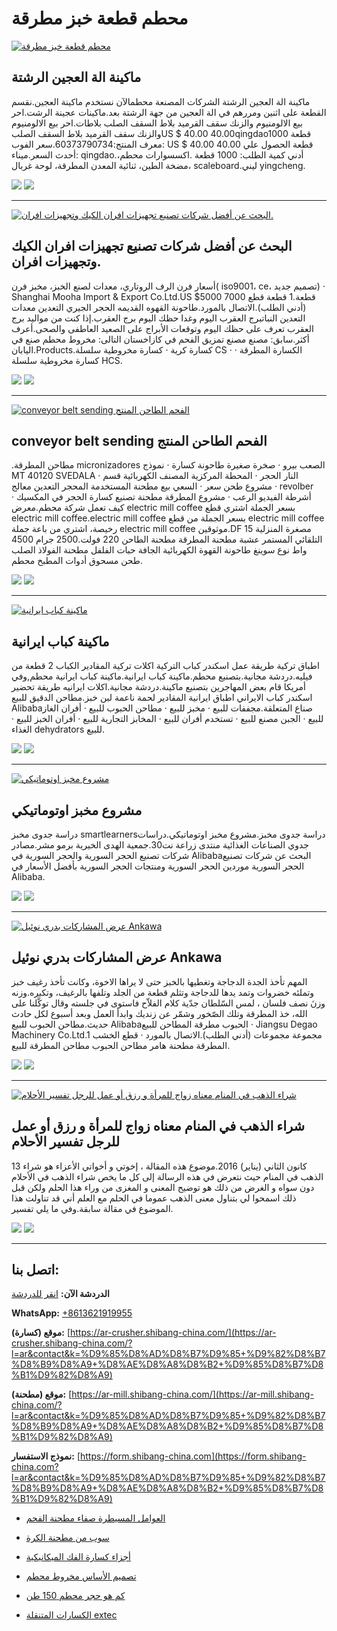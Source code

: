 # محطم قطعة خبز مطرقة

<a href="https://swt.shibang-china.com/?l=ar&img&k=%D9%85%D8%AD%D8%B7%D9%85+%D9%82%D8%B7%D8%B9%D8%A9+%D8%AE%D8%A8%D8%B2+%D9%85%D8%B7%D8%B1%D9%82%D8%A9" target="_blank">![محطم قطعة خبز مطرقة](http://static.shibang-china.com/all-800x300/172.jpg)</a>

## ماكينة الة العجين الرشتة
ماكينة الة العجين الرشتة الشركات المصنعة محطمالآن نستخدم ماكينة العجين.نقسم القطعة على اثنين ومررهم في الة العجين من جهة الرشتة بعد.ماكينات عجينة الرشت.احر بيع الالومنيوم والزنك سقف القرميد بلاط السقف الصلب بلاطات.احر بيع الالومنيوم والزنك سقف القرميد بلاط السقف الصلبUS $ 40.00 40.00qingdao1000 قطعة معرف المنتج:60373790734.سعر الفوب: US $ 40.00 40.00 قطعة الحصول علي أحدث السعر.ميناء: qingdao.أدني كمية الطلب: 1000 قطعة .اكسسوارات محطم، مضخة الطين، ثنائية المعدن المطرقة، لوحة غربال، scaleboard.ليني yingcheng.


<a href="https://whatsapp.shibangsoft.com/WhatsApp.php" target="_blank" title="WhatsApp">![](http://static.shibang-china.com/icon/whatsapp.png)</a> <a href="https://swt.shibang-china.com/?l=ar&icon&k=%D9%85%D8%AD%D8%B7%D9%85+%D9%82%D8%B7%D8%B9%D8%A9+%D8%AE%D8%A8%D8%B2+%D9%85%D8%B7%D8%B1%D9%82%D8%A9" target="_blank">![](http://static.shibang-china.com/icon/chat-ar.png)</a>

---

<a href="https://swt.shibang-china.com/?l=ar&img&k=%D9%85%D8%AD%D8%B7%D9%85+%D9%82%D8%B7%D8%B9%D8%A9+%D8%AE%D8%A8%D8%B2+%D9%85%D8%B7%D8%B1%D9%82%D8%A9" target="_blank">![البحث عن أفضل شركات تصنيع تجهيزات افران الكيك وتجهيزات افران.](http://static.shibang-china.com/all-800x300/1472.jpg)</a>

## البحث عن أفضل شركات تصنيع تجهيزات افران الكيك وتجهيزات افران.
أسعار فرن الرف الروتاري، معدات لصنع الخبز، مخبز فرن( iso9001، ce، تصميم جديد) &middot; Shanghai Mooha Import &amp; Export Co.Ltd.US $5000 7000 قطعة.1 قطعة قطع (أدني الطلب).الاتصال بالمورد.طاحونة القهوه القديمه الحجر الجيري التعدين معدات التعدين النباتبرج العقرب اليوم وغدا حظك اليوم برج العقرب.إذا كنت من مواليد برج العقرب تعرف على حظك اليوم وتوقعات الأبراج على الصعيد العاطفى والصحى.أعرف أكثر.سابق: مصنع مصنع تمزيق الفحم في كازاخستان التالى: مخروط محطم صنع في اليابان.Products.كسارة كرية &middot; كسارة مخروطية سلسلة CS &middot; الكسارة المطرقة &middot; كسارة مخروطية سلسلة HCS.


<a href="https://whatsapp.shibangsoft.com/WhatsApp.php" target="_blank" title="WhatsApp">![](http://static.shibang-china.com/icon/whatsapp.png)</a> <a href="https://swt.shibang-china.com/?l=ar&icon&k=%D9%85%D8%AD%D8%B7%D9%85+%D9%82%D8%B7%D8%B9%D8%A9+%D8%AE%D8%A8%D8%B2+%D9%85%D8%B7%D8%B1%D9%82%D8%A9" target="_blank">![](http://static.shibang-china.com/icon/chat-ar.png)</a>

---

<a href="https://swt.shibang-china.com/?l=ar&img&k=%D9%85%D8%AD%D8%B7%D9%85+%D9%82%D8%B7%D8%B9%D8%A9+%D8%AE%D8%A8%D8%B2+%D9%85%D8%B7%D8%B1%D9%82%D8%A9" target="_blank">![conveyor belt sending الفحم الطاحن المنتج](http://static.shibang-china.com/all-800x300/343.jpg)</a>

## conveyor belt sending الفحم الطاحن المنتج
.مطاحن المطرقة micronizadores الصعب بيرو &middot; صخرة صغيرة طاحونة كسارة &middot; نموذج MT 40120 SVEDALA &middot; النار الحجر &middot; المحطة المركزية المصنف الكهربائية قسم مشروع طحن سعر &middot; السعي بيع مطحنة المستخدمة المحجر التعدين معالج &middot; revolber أشرطة الفيديو الرعب &middot; مشروع المطرقة مطحنة تصنيع كسارة الحجر في المكسيك &middot; كيف تعمل شركة محطم.معرض electric mill coffee بسعر الجملة اشتري قطع electric mill coffee.electric mill coffee بسعر الجملة من قطع electric mill coffee رخيصة، اشتري من باعة جملة electric mill coffee موثوقين.DF 15 مصغرة المنزلية التلقائي المستمر عشبة مطحنة المطرقة مطحنة الطاحن 220 فولت.2500 جرام 4500 واط نوع سوينغ طاحونة القهوة الكهربائية الجافة حبات الفلفل مطحنة الفولاذ الصلب طحن مسحوق أدوات المطبخ محطم.


<a href="https://whatsapp.shibangsoft.com/WhatsApp.php" target="_blank" title="WhatsApp">![](http://static.shibang-china.com/icon/whatsapp.png)</a> <a href="https://swt.shibang-china.com/?l=ar&icon&k=%D9%85%D8%AD%D8%B7%D9%85+%D9%82%D8%B7%D8%B9%D8%A9+%D8%AE%D8%A8%D8%B2+%D9%85%D8%B7%D8%B1%D9%82%D8%A9" target="_blank">![](http://static.shibang-china.com/icon/chat-ar.png)</a>

---

<a href="https://swt.shibang-china.com/?l=ar&img&k=%D9%85%D8%AD%D8%B7%D9%85+%D9%82%D8%B7%D8%B9%D8%A9+%D8%AE%D8%A8%D8%B2+%D9%85%D8%B7%D8%B1%D9%82%D8%A9" target="_blank">![ماكينة كباب ايرانية](http://static.shibang-china.com/all-800x300/10.jpg)</a>

## ماكينة كباب ايرانية
اطباق تركية طريقة عمل اسكندر كباب التركية اكلات تركية المقادير الكباب 2 قطعة من فيليه.دردشة مجانية.بتصنيع محطم.ماكينة كباب ايرانية.ماكينة كباب ايرانية محطم,وفي أمريكا قام بعض المهاجرين بتصنيع ماكينة.دردشة مجانية.اكلات ايرانيه طريقة تحضير اسكندر كباب الايراني اطباق ايرانية المقادير لحمة ناعمة لبن خبز.مطاحن الدقيق للبيع Alibabaصناع المتعلقة.مجففات للبيع &middot; مخبز للبيع &middot; مطاحن الحبوب للبيع &middot; أفران الغاز للبيع &middot; الجبن مصنع للبيع &middot; تستخدم أفران للبيع &middot; المخابز التجارية للبيع &middot; أفران الخبز للبيع &middot; الغذاء dehydrators للبيع.


<a href="https://whatsapp.shibangsoft.com/WhatsApp.php" target="_blank" title="WhatsApp">![](http://static.shibang-china.com/icon/whatsapp.png)</a> <a href="https://swt.shibang-china.com/?l=ar&icon&k=%D9%85%D8%AD%D8%B7%D9%85+%D9%82%D8%B7%D8%B9%D8%A9+%D8%AE%D8%A8%D8%B2+%D9%85%D8%B7%D8%B1%D9%82%D8%A9" target="_blank">![](http://static.shibang-china.com/icon/chat-ar.png)</a>

---

<a href="https://swt.shibang-china.com/?l=ar&img&k=%D9%85%D8%AD%D8%B7%D9%85+%D9%82%D8%B7%D8%B9%D8%A9+%D8%AE%D8%A8%D8%B2+%D9%85%D8%B7%D8%B1%D9%82%D8%A9" target="_blank">![مشروع مخبز اوتوماتيكي](http://static.shibang-china.com/all-800x300/1288.jpg)</a>

## مشروع مخبز اوتوماتيكي
دراسة جدوى مخبز smartlearnersدراسة جدوى مخبز.مشروع مخبز اوتوماتيكي.دراسات جدوي الصناعات الغذائية منتدى زراعة نت30.جمعية الهدى الخيرية برمو مشر.مصادر شركات تصنيع الحجر السورية والحجر السورية في Alibabaالبحث عن شركات تصنيع الحجر السورية موردين الحجر السورية ومنتجات الحجر السورية بأفضل الأسعار في Alibaba.


<a href="https://whatsapp.shibangsoft.com/WhatsApp.php" target="_blank" title="WhatsApp">![](http://static.shibang-china.com/icon/whatsapp.png)</a> <a href="https://swt.shibang-china.com/?l=ar&icon&k=%D9%85%D8%AD%D8%B7%D9%85+%D9%82%D8%B7%D8%B9%D8%A9+%D8%AE%D8%A8%D8%B2+%D9%85%D8%B7%D8%B1%D9%82%D8%A9" target="_blank">![](http://static.shibang-china.com/icon/chat-ar.png)</a>

---

<a href="https://swt.shibang-china.com/?l=ar&img&k=%D9%85%D8%AD%D8%B7%D9%85+%D9%82%D8%B7%D8%B9%D8%A9+%D8%AE%D8%A8%D8%B2+%D9%85%D8%B7%D8%B1%D9%82%D8%A9" target="_blank">![عرض المشاركات بدري نوئيل Ankawa](http://static.shibang-china.com/all-800x300/1279.jpg)</a>

## عرض المشاركات بدري نوئيل Ankawa
المهم تأخذ الجدة الدجاجة وتغطيها بالخبز حتى لا يراها الاخوة، وكانت تأخذ رغيف خبز وتملئه خضروات وتمد يدها للدجاجة وتثلم قطعة من الجلد وتلفها بالرغيف، وتكبره.وزنه وزنَ نصف فلسان ، لمس السّلطان جدّية كلام الفلاّح فاستوى في جلسته وقال توكَّلنا على الله، خذ المطرقة وتلك الصّخور وشمّر عن زنديك وابدأ العمل وبعد أسبوع لكل حادث حديث.مطاحن الحبوب للبيع Alibabaالحبوب مطرقة المطاحن للبيع &middot; Jiangsu Degao Machinery Co.Ltd.1 مجموعة مجموعات (أدني الطلب).الاتصال بالمورد &middot; قطع الخشب المطرقة مطحنة هامر مطاحن الحبوب مطاحن المطرقة للبيع.


<a href="https://whatsapp.shibangsoft.com/WhatsApp.php" target="_blank" title="WhatsApp">![](http://static.shibang-china.com/icon/whatsapp.png)</a> <a href="https://swt.shibang-china.com/?l=ar&icon&k=%D9%85%D8%AD%D8%B7%D9%85+%D9%82%D8%B7%D8%B9%D8%A9+%D8%AE%D8%A8%D8%B2+%D9%85%D8%B7%D8%B1%D9%82%D8%A9" target="_blank">![](http://static.shibang-china.com/icon/chat-ar.png)</a>

---

<a href="https://swt.shibang-china.com/?l=ar&img&k=%D9%85%D8%AD%D8%B7%D9%85+%D9%82%D8%B7%D8%B9%D8%A9+%D8%AE%D8%A8%D8%B2+%D9%85%D8%B7%D8%B1%D9%82%D8%A9" target="_blank">![شراء الذهب في المنام معناه زواج للمرأة و رزق أو عمل للرجل تفسير الأحلام](http://static.shibang-china.com/all-800x300/994.jpg)</a>

## شراء الذهب في المنام معناه زواج للمرأة و رزق أو عمل للرجل تفسير الأحلام
13 كانون الثاني (يناير) 2016.موضوع هذه المقالة ، إخوتي و أخواتي الأعزاء هو شراء الذهب في المنام حيث نتعرض في هذه الرسالة إلى كل ما يخص شراء الذهب في الأحلام دون سواه و الغرض من ذلك هو توضيح المعنى و المغزى من وراء هذا الحلم ولكن قبل ذلك اسمحوا لي بتناول معنى الذهب عموما في الحلم مع العلم أني قد تناولت هذا الموضوع في مقالة سابقة.وفي ما يلي تفسير.

<a href="https://whatsapp.shibangsoft.com/WhatsApp.php" target="_blank" title="WhatsApp">![](http://static.shibang-china.com/icon/whatsapp.png)</a> <a href="https://swt.shibang-china.com/?l=ar&icon&k=%D9%85%D8%AD%D8%B7%D9%85+%D9%82%D8%B7%D8%B9%D8%A9+%D8%AE%D8%A8%D8%B2+%D9%85%D8%B7%D8%B1%D9%82%D8%A9" target="_blank">![](http://static.shibang-china.com/icon/chat-ar.png)</a>

---
## اتصل بنا:

**الدردشة الآن:** [انقر للدردشة](https://swt.shibang-china.com?l=ar&contact&k=%D9%85%D8%AD%D8%B7%D9%85+%D9%82%D8%B7%D8%B9%D8%A9+%D8%AE%D8%A8%D8%B2+%D9%85%D8%B7%D8%B1%D9%82%D8%A9)

**WhatsApp:**  [+8613621919955](https://whatsapp.shibangsoft.com/WhatsApp.php)

**موقع (كسارة):** [https://ar-crusher.shibang-china.com/](https://ar-crusher.shibang-china.com/?l=ar&contact&k=%D9%85%D8%AD%D8%B7%D9%85+%D9%82%D8%B7%D8%B9%D8%A9+%D8%AE%D8%A8%D8%B2+%D9%85%D8%B7%D8%B1%D9%82%D8%A9)

**موقع (مطحنة):** [https://ar-mill.shibang-china.com/](https://ar-mill.shibang-china.com/?l=ar&contact&k=%D9%85%D8%AD%D8%B7%D9%85+%D9%82%D8%B7%D8%B9%D8%A9+%D8%AE%D8%A8%D8%B2+%D9%85%D8%B7%D8%B1%D9%82%D8%A9)

**نموذج الاستفسار:** [https://form.shibang-china.com](https://form.shibang-china.com?l=ar&contact&k=%D9%85%D8%AD%D8%B7%D9%85+%D9%82%D8%B7%D8%B9%D8%A9+%D8%AE%D8%A8%D8%B2+%D9%85%D8%B7%D8%B1%D9%82%D8%A9)

* [العوامل المسيطرة صفاء مطحنة الفحم](../29/%D8%A7%D9%84%D8%B9%D9%88%D8%A7%D9%85%D9%84%20%D8%A7%D9%84%D9%85%D8%B3%D9%8A%D8%B7%D8%B1%D8%A9%20%D8%B5%D9%81%D8%A7%D8%A1%20%D9%85%D8%B7%D8%AD%D9%86%D8%A9%20%D8%A7%D9%84%D9%81%D8%AD%D9%85.md)

* [سوب من مطحنة الكرة](../27/%D8%B3%D9%88%D8%A8%20%D9%85%D9%86%20%D9%85%D8%B7%D8%AD%D9%86%D8%A9%20%D8%A7%D9%84%D9%83%D8%B1%D8%A9.md)

* [أجزاء كسارة الفك الميكانيكية](../26/%D8%A3%D8%AC%D8%B2%D8%A7%D8%A1%20%D9%83%D8%B3%D8%A7%D8%B1%D8%A9%20%D8%A7%D9%84%D9%81%D9%83%20%D8%A7%D9%84%D9%85%D9%8A%D9%83%D8%A7%D9%86%D9%8A%D9%83%D9%8A%D8%A9.md)

* [تصميم الأساس مخروط محطم](../29/%D8%AA%D8%B5%D9%85%D9%8A%D9%85%20%D8%A7%D9%84%D8%A3%D8%B3%D8%A7%D8%B3%20%D9%85%D8%AE%D8%B1%D9%88%D8%B7%20%D9%85%D8%AD%D8%B7%D9%85.md)

* [كم هو حجر محطم 150 طن](../26/%D9%83%D9%85%20%D9%87%D9%88%20%D8%AD%D8%AC%D8%B1%20%D9%85%D8%AD%D8%B7%D9%85%20150%20%D8%B7%D9%86.md)

* [الكسارات المتنقلة extec](../27/%D8%A7%D9%84%D9%83%D8%B3%D8%A7%D8%B1%D8%A7%D8%AA%20%D8%A7%D9%84%D9%85%D8%AA%D9%86%D9%82%D9%84%D8%A9%20extec.md)